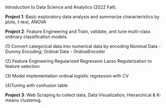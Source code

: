 Introduction to Data Science and Analytics (2022 Fall).

**Project 1**: Basic exploratory data analysis and summarize characteristics by plots, t-test, ANOVA

**Project 2**: Feature Engineering and Train, validate, and tune multi-class ordinary classification models. 

(1) Convert categorical data into numerical data by encoding
Nominal Data - Dummy Encoding; 
Ordinal Data - OrdinalEncoder

(2) Feature Engineering
Regularized Regression
Lasso Regularization to feature selection

(3) Model implementation
ordinal logistic regression with CV

(4)Tuning with confusion table


**Project 3**: Web Scraping to collect data, Data Visualization, Hierarchical & K-means clustering.

